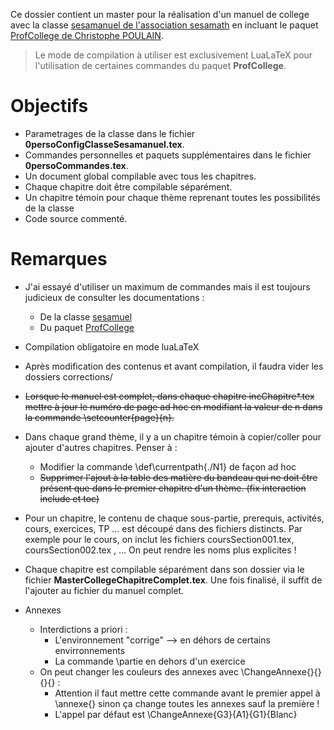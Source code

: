 Ce dossier contient un master pour la réalisation d'un manuel de college avec la classe [sesamanuel de l'association sesamath](https://www.ctan.org/pkg/sesamanuel) en incluant le paquet [ProfCollege de Christophe POULAIN](https://ctan.org/pkg/profcollege).

> Le mode de compilation à utiliser est exclusivement LuaLaTeX pour l'utilisation de certaines commandes du paquet **ProfCollege**.

# Objectifs

- Parametrages de la classe dans le fichier **0persoConfigClasseSesamanuel.tex**.
- Commandes personnelles et paquets supplémentaires dans le fichier **0persoCommandes.tex**.
- Un document global compilable avec tous les chapitres.
- Chaque chapitre doit être compilable séparément.
- Un chapitre témoin pour chaque thème reprenant toutes les possibilités de la classe
- Code source commenté.

# Remarques 

- J'ai essayé d'utiliser un maximum de commandes mais il est toujours judicieux de consulter les documentations :
    - De la classe [sesamuel](https://texlive.mycozy.space/macros/latex/contrib/sesamanuel/sesamath-doc-fr.pdf)
    - Du paquet [ProfCollege](https://ctan.mines-albi.fr/macros/latex/contrib/profcollege/doc/ProfCollege-doc.pdf)
- Compilation obligatoire en mode luaLaTeX
- Après modification des contenus et avant compilation, il faudra vider les dossiers corrections/
- ~~Lorsque le manuel est complet, dans chaque chapitre incChapitre*.tex mettre à jour le numéro de page ad hoc en modifiant la valeur de n dans la commande \setcounter{page}{n}.~~
- Dans chaque grand thème, il y a un chapitre témoin à copier/coller pour ajouter d'autres chapitres. Penser à :
    - Modifier la commande \def\currentpath{./N1} de façon ad hoc
    - ~~Supprimer l'ajout à la table des matière du bandeau qui ne doit être présent que dans le premier chapitre d'un thème. (fix interaction include et toc)~~
- Pour un chapitre, le contenu de chaque sous-partie, prerequis, activités, cours, exercices, TP ... est découpé dans des fichiers distincts. Par exemple pour le cours, on inclut les fichiers coursSection001.tex, coursSection002.tex , ... On peut rendre les noms plus explicites !
- Chaque chapitre est compilable séparément dans son dossier via le fichier **MasterCollegeChapitreComplet.tex**. Une fois finalisé, il suffit de l'ajouter au fichier du manuel complet.

- Annexes
    - Interdictions a priori :
        - L'environnement "corrige" --> en déhors de certains envirronnements
        - La commande \partie en dehors d'un exercice
    - On peut changer les couleurs des annexes avec \ChangeAnnexe{}{}{}{} :
        - Attention il faut mettre cette commande avant le premier appel à \annexe{} sinon ça change toutes les annexes sauf la première !
        - L'appel par défaut est \ChangeAnnexe{G3}{A1}{G1}{Blanc}